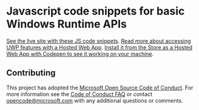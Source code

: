 # Javascript code snippets for basic Windows Runtime APIs
[See the live site with these JS code snippets](https://microsoft.github.io/WindowsRuntimeAPIs_Javascript_snippets).
[Read more about accessing UWP features with a Hosted Web App](https://docs.microsoft.com/en-us/windows/uwp/porting/hwa-access-features). 
[Install it from the Store as a Hosted Web App with Codepen to see it working on your machine](https://www.microsoft.com/store/apps/9nblggh694fv).

## Contributing

This project has adopted the [Microsoft Open Source Code of Conduct](https://opensource.microsoft.com/codeofconduct/). For more information see the [Code of Conduct FAQ](https://opensource.microsoft.com/codeofconduct/faq/) or contact [opencode@microsoft.com](mailto:opencode@microsoft.com) with any additional questions or comments.
